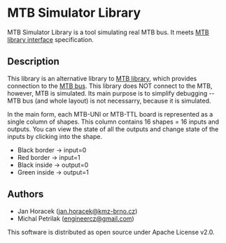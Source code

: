 MTB Simulator Library
=====================

MTB Simulator Library is a tool simulating real MTB bus. It meets
[MTB library interface](https://github.com/kmzbrnoI/mtb-lib/wiki/api-specs)
specification.

## Description

This library is an alternative library to
[MTB library](https://github.com/kmzbrnoI/mtb-lib), which provides connection
to the [MTB bus](https://mtb.kmz-brno.cz/). This library does NOT connect to the
MTB, however, MTB is simulated. Its main purpose is to simplify debugging -- MTB
bus (and whole layout) is not necessarry, because it is simulated.

In the main form, each MTB-UNI or MTB-TTL board is represented as a single column
of shapes. This column contains 16 shapes = 16 inputs and outputs. You can view
the state of all the outputs and change state of the inputs by clicking into the
shape.

 * Black border → input=0
 * Red border   → input=1
 * Black inside → output=0
 * Green inside → output=1

## Authors

 - Jan Horacek (jan.horacek@kmz-brno.cz)
 - Michal Petrilak (engineercz@gmail.com)

This software is distributed as open source under Apache License v2.0.
